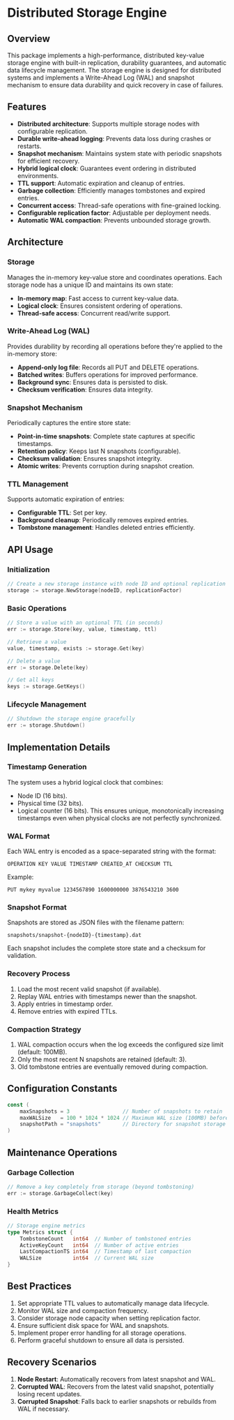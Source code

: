 # Distributed Storage Engine

## Overview
This package implements a high-performance, distributed key-value storage engine with built-in replication, durability guarantees, and automatic data lifecycle management. The storage engine is designed for distributed systems and implements a Write-Ahead Log (WAL) and snapshot mechanism to ensure data durability and quick recovery in case of failures.

## Features
- **Distributed architecture**: Supports multiple storage nodes with configurable replication.
- **Durable write-ahead logging**: Prevents data loss during crashes or restarts.
- **Snapshot mechanism**: Maintains system state with periodic snapshots for efficient recovery.
- **Hybrid logical clock**: Guarantees event ordering in distributed environments.
- **TTL support**: Automatic expiration and cleanup of entries.
- **Garbage collection**: Efficiently manages tombstones and expired entries.
- **Concurrent access**: Thread-safe operations with fine-grained locking.
- **Configurable replication factor**: Adjustable per deployment needs.
- **Automatic WAL compaction**: Prevents unbounded storage growth.

## Architecture
### Storage
Manages the in-memory key-value store and coordinates operations. Each storage node has a unique ID and maintains its own state:
- **In-memory map**: Fast access to current key-value data.
- **Logical clock**: Ensures consistent ordering of operations.
- **Thread-safe access**: Concurrent read/write support.

### Write-Ahead Log (WAL)
Provides durability by recording all operations before they're applied to the in-memory store:
- **Append-only log file**: Records all PUT and DELETE operations.
- **Batched writes**: Buffers operations for improved performance.
- **Background sync**: Ensures data is persisted to disk.
- **Checksum verification**: Ensures data integrity.

### Snapshot Mechanism
Periodically captures the entire store state:
- **Point-in-time snapshots**: Complete state captures at specific timestamps.
- **Retention policy**: Keeps last N snapshots (configurable).
- **Checksum validation**: Ensures snapshot integrity.
- **Atomic writes**: Prevents corruption during snapshot creation.

### TTL Management
Supports automatic expiration of entries:
- **Configurable TTL**: Set per key.
- **Background cleanup**: Periodically removes expired entries.
- **Tombstone management**: Handles deleted entries efficiently.

## API Usage
### Initialization
```go
// Create a new storage instance with node ID and optional replication factor
storage := storage.NewStorage(nodeID, replicationFactor)
```

### Basic Operations
```go
// Store a value with an optional TTL (in seconds)
err := storage.Store(key, value, timestamp, ttl)

// Retrieve a value
value, timestamp, exists := storage.Get(key)

// Delete a value
err := storage.Delete(key)

// Get all keys
keys := storage.GetKeys()
```

### Lifecycle Management
```go
// Shutdown the storage engine gracefully
err := storage.Shutdown()
```

## Implementation Details
### Timestamp Generation
The system uses a hybrid logical clock that combines:
- Node ID (16 bits).
- Physical time (32 bits).
- Logical counter (16 bits).
This ensures unique, monotonically increasing timestamps even when physical clocks are not perfectly synchronized.

### WAL Format
Each WAL entry is encoded as a space-separated string with the format:
```
OPERATION KEY VALUE TIMESTAMP CREATED_AT CHECKSUM TTL
```
Example:
```
PUT mykey myvalue 1234567890 1600000000 3876543210 3600
```

### Snapshot Format
Snapshots are stored as JSON files with the filename pattern:
```
snapshots/snapshot-{nodeID}-{timestamp}.dat
```
Each snapshot includes the complete store state and a checksum for validation.

### Recovery Process
1. Load the most recent valid snapshot (if available).
2. Replay WAL entries with timestamps newer than the snapshot.
3. Apply entries in timestamp order.
4. Remove entries with expired TTLs.

### Compaction Strategy
1. WAL compaction occurs when the log exceeds the configured size limit (default: 100MB).
2. Only the most recent N snapshots are retained (default: 3).
3. Old tombstone entries are eventually removed during compaction.

## Configuration Constants
```go
const (
    maxSnapshots = 3                 // Number of snapshots to retain
    maxWALSize   = 100 * 1024 * 1024 // Maximum WAL size (100MB) before compaction
    snapshotPath = "snapshots"       // Directory for snapshot storage
)
```

## Maintenance Operations
### Garbage Collection
```go
// Remove a key completely from storage (beyond tombstoning)
err := storage.GarbageCollect(key)
```

### Health Metrics
```go
// Storage engine metrics
type Metrics struct {
    TombstoneCount   int64  // Number of tombstoned entries
    ActiveKeyCount   int64  // Number of active entries
    LastCompactionTS int64  // Timestamp of last compaction
    WALSize          int64  // Current WAL size
}
```

## Best Practices
1. Set appropriate TTL values to automatically manage data lifecycle.
2. Monitor WAL size and compaction frequency.
3. Consider storage node capacity when setting replication factor.
4. Ensure sufficient disk space for WAL and snapshots.
5. Implement proper error handling for all storage operations.
6. Perform graceful shutdown to ensure all data is persisted.

## Recovery Scenarios
1. **Node Restart**: Automatically recovers from latest snapshot and WAL.
2. **Corrupted WAL**: Recovers from the latest valid snapshot, potentially losing recent updates.
3. **Corrupted Snapshot**: Falls back to earlier snapshots or rebuilds from WAL if necessary.
